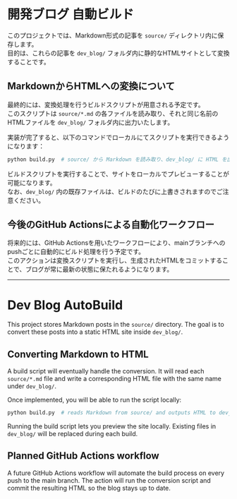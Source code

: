 # 開発ブログ 自動ビルド

このプロジェクトでは、Markdown形式の記事を `source/` ディレクトリ内に保存します。  
目的は、これらの記事を `dev_blog/` フォルダ内に静的なHTMLサイトとして変換することです。

## MarkdownからHTMLへの変換について

最終的には、変換処理を行うビルドスクリプトが用意される予定です。  
このスクリプトは `source/*.md` の各ファイルを読み取り、それと同じ名前のHTMLファイルを `dev_blog/` フォルダ内に出力いたします。

実装が完了すると、以下のコマンドでローカルにてスクリプトを実行できるようになります：

```bash
python build.py  # source/ から Markdown を読み取り、dev_blog/ に HTML を出力します
```

ビルドスクリプトを実行することで、サイトをローカルでプレビューすることが可能になります。  
なお、`dev_blog/` 内の既存ファイルは、ビルドのたびに上書きされますのでご注意ください。

## 今後のGitHub Actionsによる自動化ワークフロー

将来的には、GitHub Actionsを用いたワークフローにより、mainブランチへのpushごとに自動的にビルド処理を行う予定です。  
このアクションは変換スクリプトを実行し、生成されたHTMLをコミットすることで、ブログが常に最新の状態に保たれるようになります。

---


# Dev Blog AutoBuild

This project stores Markdown posts in the `source/` directory. The goal is to
convert these posts into a static HTML site inside `dev_blog/`.

## Converting Markdown to HTML

A build script will eventually handle the conversion. It will read each
`source/*.md` file and write a corresponding HTML file with the same name under
`dev_blog/`.

Once implemented, you will be able to run the script locally:

```bash
python build.py  # reads Markdown from source/ and outputs HTML to dev_blog/
```

Running the build script lets you preview the site locally. Existing files in
`dev_blog/` will be replaced during each build.

## Planned GitHub Actions workflow

A future GitHub Actions workflow will automate the build process on every push
to the main branch. The action will run the conversion script and commit the
resulting HTML so the blog stays up to date.
